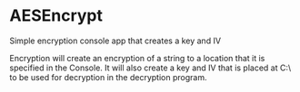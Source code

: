 # AESEncrypt
Simple encryption console app that creates a key and IV

Encryption will create an encryption of a string to a location that it is specified in the Console. It will also create a key and IV that is placed at C:\ to be used for decryption in the decryption program.
